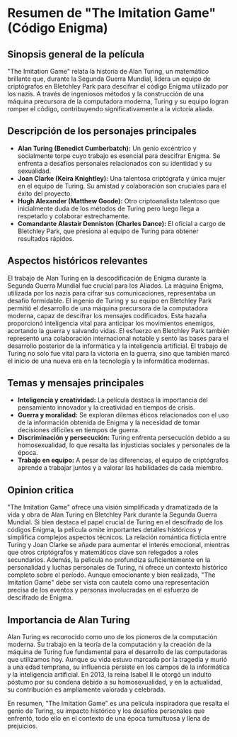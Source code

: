 # Resumen de "The Imitation Game" (Código Enigma)

## Sinopsis general de la película
"The Imitation Game" relata la historia de Alan Turing, un matemático brillante que, durante la Segunda Guerra Mundial, lidera un equipo de criptógrafos en 
Bletchley Park para descifrar el código Enigma utilizado por los nazis. A través de ingeniosos métodos y la construcción de una máquina precursora de la 
computadora moderna, Turing y su equipo logran romper el código, contribuyendo significativamente a la victoria aliada.

## Descripción de los personajes principales
- **Alan Turing (Benedict Cumberbatch):** Un genio excéntrico y socialmente torpe cuyo trabajo es esencial para descifrar Enigma. Se enfrenta a desafíos personales relacionados con su identidad y su sexualidad.
- **Joan Clarke (Keira Knightley):** Una talentosa criptógrafa y única mujer en el equipo de Turing. Su amistad y colaboración son cruciales para el éxito del proyecto.
- **Hugh Alexander (Matthew Goode):** Otro criptoanalista talentoso que inicialmente duda de los métodos de Turing pero luego llega a respetarlo y colaborar estrechamente.
- **Comandante Alastair Denniston (Charles Dance):** El oficial a cargo de Bletchley Park, que presiona al equipo de Turing para obtener resultados rápidos.

## Aspectos históricos relevantes
El trabajo de Alan Turing en la descodificación de Enigma durante la Segunda Guerra Mundial fue crucial para los Aliados. La máquina Enigma, utilizada por los nazis para cifrar sus comunicaciones, representaba un desafío formidable. El ingenio de Turing y su equipo en Bletchley Park permitió el desarrollo de una máquina precursora de la computadora moderna, capaz de descifrar los mensajes codificados. Esta hazaña proporcionó inteligencia vital para anticipar los movimientos enemigos, acortando la guerra y salvando vidas. El esfuerzo en Bletchley Park también representó una colaboración internacional notable y sentó las bases para el desarrollo posterior de la informática y la inteligencia artificial. El trabajo de Turing no solo fue vital para la victoria en la guerra, sino que también marcó el inicio de una nueva era en la tecnología y la informática modernas.

## Temas y mensajes principales
- **Inteligencia y creatividad:** La película destaca la importancia del pensamiento innovador y la creatividad en tiempos de crisis.
- **Guerra y moralidad:** Se exploran dilemas éticos relacionados con el uso de la información obtenida de Enigma y la necesidad de tomar decisiones difíciles en tiempos de guerra.
- **Discriminación y persecución:** Turing enfrenta persecución debido a su homosexualidad, lo que resalta las injusticias sociales y personales de la época.
- **Trabajo en equipo:** A pesar de las diferencias, el equipo de criptógrafos aprende a trabajar juntos y a valorar las habilidades de cada miembro.

## Opinion critica
"The Imitation Game" ofrece una visión simplificada y dramatizada de la vida y obra de Alan Turing en Bletchley Park durante la Segunda Guerra Mundial. Si bien destaca el papel crucial de Turing en el descifrado de los códigos Enigma, la película omite importantes detalles históricos y simplifica complejos aspectos técnicos. La relación romántica ficticia entre Turing y Joan Clarke se añade para aumentar el interés emocional, mientras que otros criptógrafos y matemáticos clave son relegados a roles secundarios. Además, la película no profundiza suficientemente en la personalidad y luchas personales de Turing, ni ofrece un contexto histórico completo sobre el período. Aunque emocionante y bien realizada, "The Imitation Game" debe ser vista con cautela como una representación precisa de los eventos y personas involucradas en el esfuerzo de descifrado de Enigma.

## Importancia de Alan Turing
Alan Turing es reconocido como uno de los pioneros de la computación moderna. Su trabajo en la teoría de la computación y la creación de la máquina de Turing fue fundamental para el desarrollo de las computadoras que utilizamos hoy. Aunque su vida estuvo marcada por la tragedia y murió a una edad temprana, su influencia persiste en los campos de la informática y la inteligencia artificial. En 2013, la reina Isabel II le otorgó un indulto póstumo por su condena debido a su homosexualidad, y en la actualidad, su contribución es ampliamente valorada y celebrada.

En resumen, "The Imitation Game" es una película inspiradora que resalta el genio de Turing, su impacto histórico y los desafíos personales que enfrentó, todo ello en el contexto de una época tumultuosa y llena de prejuicios.
